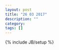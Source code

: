 ```yaml
---
layout: post
title: "26 03 2017"
description: ""
category: 
tags: []
---
```

{% include JB/setup %}
